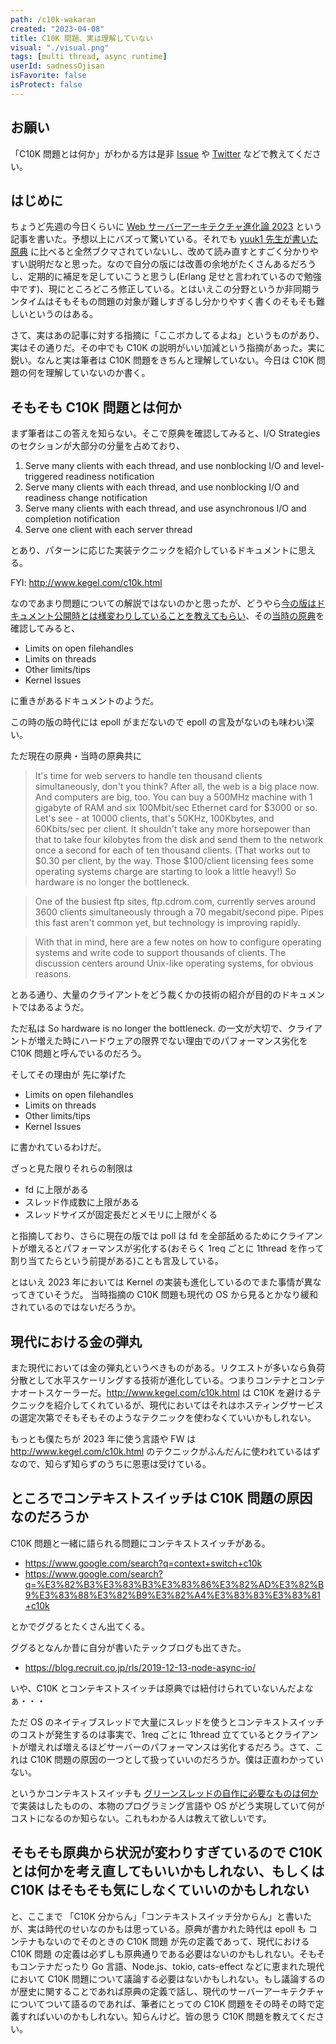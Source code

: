 ```yaml
---
path: /c10k-wakaran
created: "2023-04-08"
title: C10K 問題、実は理解していない
visual: "./visual.png"
tags: [multi thread, async runtime]
userId: sadnessOjisan
isFavorite: false
isProtect: false
---
```


## お願い

「C10K 問題とは何か」がわかる方は是非 [Issue](https://github.com/sadnessOjisan/blog.ojisan.io) や [Twitter](https://twitter.com/sadnessOjisan) などで教えてください。

## はじめに

ちょうど先週の今日くらいに [Web サーバーアーキテクチャ進化論 2023](https://blog.ojisan.io/server-architecture-2023/) という記事を書いた。予想以上にバズって驚いている。それでも [yuuk1 先生が書いた原典](https://blog.yuuk.io/entry/2015-webserver-architecture) に比べると全然ブクマされていないし、改めて読み直すとすごく分かりやすい説明だなと思った。なので自分の版には改善の余地がたくさんあるだろうし、定期的に補足を足していこうと思うし(Erlang 足せと言われているので勉強中です)、現にところどころ修正している。とはいえこの分野というか非同期ランタイムはそもそもの問題の対象が難しすぎるし分かりやすく書くのそもそも難しいというのはある。

さて、実はあの記事に対する指摘に「ここボカしてるよね」というものがあり、実はその通りだ。その中でも C10K の説明がいい加減という指摘があった。実に鋭い。なんと実は筆者は C10K 問題をきちんと理解していない。今日は C10K 問題の何を理解していないのか書く。

## そもそも C10K 問題とは何か

まず筆者はこの答えを知らない。そこで原典を確認してみると、I/O Strategies のセクションが大部分の分量を占めており、

1. Serve many clients with each thread, and use nonblocking I/O and level-triggered readiness notification
2. Serve many clients with each thread, and use nonblocking I/O and readiness change notification
3. Serve many clients with each thread, and use asynchronous I/O and completion notification
4. Serve one client with each server thread

とあり、パターンに応じた実装テクニックを紹介しているドキュメントに思える。

FYI: <http://www.kegel.com/c10k.html>

なのであまり問題についての解説ではないのかと思ったが、どうやら[今の版はドキュメント公開時とは様変わりしていることを教えてもらい](https://github.com/sadnessOjisan/blog.ojisan.io/issues/316)、その[当時の原典](https://web.archive.org/web/19990508164301/http://www.kegel.com/c10k.html)を確認してみると、

- Limits on open filehandles
- Limits on threads
- Other limits/tips
- Kernel Issues

に重きがあるドキュメントのようだ。

この時の版の時代には epoll がまだないので epoll の言及がないのも味わい深い。

ただ現在の原典・当時の原典共に

> It's time for web servers to handle ten thousand clients simultaneously, don't you think? After all, the web is a big place now.
> And computers are big, too. You can buy a 500MHz machine with 1 gigabyte of RAM and six 100Mbit/sec Ethernet card for $3000 or so. Let's see - at 10000 clients, that's 50KHz, 100Kbytes, and 60Kbits/sec per client. It shouldn't take any more horsepower than that to take four kilobytes from the disk and send them to the network once a second for each of ten thousand clients. (That works out to $0.30 per client, by the way. Those $100/client licensing fees some operating systems charge are starting to look a little heavy!) So hardware is no longer the bottleneck.

> One of the busiest ftp sites, ftp.cdrom.com, currently serves around 3600 clients simultaneously through a 70 megabit/second pipe. Pipes this fast aren't common yet, but technology is improving rapidly.

> With that in mind, here are a few notes on how to configure operating systems and write code to support thousands of clients. The discussion centers around Unix-like operating systems, for obvious reasons.

とある通り、大量のクライアントをどう裁くかの技術の紹介が目的のドキュメントではあるようだ。

ただ私は So hardware is no longer the bottleneck. の一文が大切で、クライアントが増えた時にハードウェアの限界でない理由でのパフォーマンス劣化を C10K 問題と呼んでいるのだろう。

そしてその理由が 先に挙げた

- Limits on open filehandles
- Limits on threads
- Other limits/tips
- Kernel Issues

に書かれているわけだ。

ざっと見た限りそれらの制限は

- fd に上限がある
- スレッド作成数に上限がある
- スレッドサイズが固定長だとメモリに上限がくる

と指摘しており、さらに現在の版では poll は fd を全部舐めるためにクライアントが増えるとパフォーマンスが劣化する(おそらく 1req ごとに 1thread を作って割り当てたらという前提がある)ことも言及している。

とはいえ 2023 年においては Kernel の実装も進化しているのでまた事情が異なってきていそうだ。 当時指摘の C10K 問題も現代の OS から見るとかなり緩和されているのではないだろうか。

## 現代における金の弾丸

また現代においては金の弾丸というべきものがある。リクエストが多いなら負荷分散として水平スケーリングする技術が進化している。つまりコンテナとコンテナオートスケーラーだ。<http://www.kegel.com/c10k.html> は C10K を避けるテクニックを紹介してくれているが、現代においてはそれはホスティングサービスの選定次第でそもそもそのようなテクニックを使わなくていいかもしれない。

もっとも僕たちが 2023 年に使う言語や FW は <http://www.kegel.com/c10k.html> のテクニックがふんだんに使われているはずなので、知らず知らずのうちに恩恵は受けている。

## ところでコンテキストスイッチは C10K 問題の原因なのだろうか

C10K 問題と一緒に語られる問題にコンテキストスイッチがある。

- <https://www.google.com/search?q=context+switch+c10k>
- <https://www.google.com/search?q=%E3%82%B3%E3%83%B3%E3%83%86%E3%82%AD%E3%82%B9%E3%83%88%E3%82%B9%E3%82%A4%E3%83%83%E3%83%81+c10k>

とかでググるとたくさん出てくる。

ググるとなんか昔に自分が書いたテックブログも出てきた。

- <https://blog.recruit.co.jp/rls/2019-12-13-node-async-io/>

いや、C10K とコンテキストスイッチは原典では紐付けられていないんだよなぁ・・・

ただ OS のネイティブスレッドで大量にスレッドを使うとコンテキストスイッチのコストが発生するのは事実で、1req ごとに 1thread 立てているとクライアントが増えれば増えるほどサーバーのパフォーマンスは劣化するだろう。さて、これは C10K 問題の原因の一つとして扱っていいのだろうか。僕は正直わかっていない。

というかコンテキストスイッチも [グリーンスレッドの自作に必要なものは何か](https://blog.ojisan.io/multi-green-thread/) で実装はしたものの、本物のプログラミング言語や OS がどう実現していて何がコストになるのか知らない。これもわかる人は教えて欲しいです。

## そもそも原典から状況が変わりすぎているので C10K とは何かを考え直してもいいかもしれない、もしくは C10K はそもそも気にしなくていいのかもしれない

と、ここまで 「C10K 分からん」「コンテキストスイッチ分からん」と書いたが、実は時代のせいなのかもは思っている。原典が書かれた時代は epoll も コンテナもないのでそのときの C10K 問題 が先の定義であって、現代における C10K 問題 の定義は必ずしも原典通りである必要はないのかもしれない。そもそもコンテナだったり Go 言語、Node.js、tokio, cats-effect などに恵まれた現代において C10K 問題について議論する必要はないかもしれない。もし議論するのが歴史に関することであれば原典の定義で話し、現代のサーバーアーキテクチャについてついて語るのであれば、筆者にとっての C10K 問題をその時その時で定義すればいいのかもしれない。知らんけど。皆の思う C10K 問題を教えてください。

